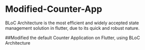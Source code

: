 # Modified-Counter-App
BLoC Architecture is the most efficient and widely accepted state management solution in flutter, due to its quick and robust nature.

##Modified the default Counter Application on Flutter, using BLoC Architecture
